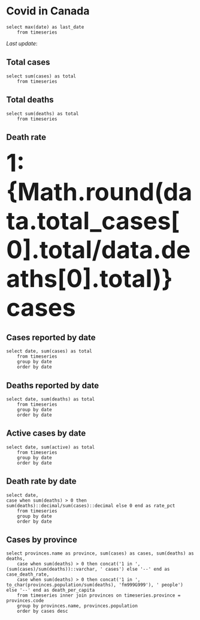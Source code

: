 <script>
  import { lightFormat } from 'date-fns'
</script>

# Covid in Canada

```updated
select max(date) as last_date
    from timeseries
```

*Last update*: <Value data={data.updated} column=last_date fmt=date/>

## Total cases

```total_cases
select sum(cases) as total
    from timeseries
```

<div class="total">
    <Value
        data={data.total_cases}
        column=total
        />
</div>

## Total deaths

```deaths
select sum(deaths) as total
    from timeseries
```

<div class="total death">
    <Value
        data={data.deaths}
        column=total
        />
</div>

## Death rate

<div class="total">
    1:{Math.round(data.total_cases[0].total/data.deaths[0].total)} cases
</div>

## Cases reported by date

```cases_by_date
select date, sum(cases) as total
    from timeseries
    group by date
    order by date
```

<LineChart data={data.cases_by_date} x=date y=total/>

## Deaths reported by date

```deaths_by_date
select date, sum(deaths) as total
    from timeseries
    group by date
    order by date
```

<LineChart data={data.deaths_by_date} x=date y=total/>

## Active cases by date

```active_by_date
select date, sum(active) as total
    from timeseries
    group by date
    order by date
```

<AreaChart data={data.active_by_date} x=date y=total/>

## Death rate by date

```death_rate_by_date
select date, 
case when sum(deaths) > 0 then sum(deaths)::decimal/sum(cases)::decimal else 0 end as rate_pct
    from timeseries
    group by date
    order by date
```

<LineChart data={data.death_rate_by_date} x=date y=rate_pct fmt=pct/>

## Cases by province

```by_province
select provinces.name as province, sum(cases) as cases, sum(deaths) as deaths,
    case when sum(deaths) > 0 then concat('1 in ', (sum(cases)/sum(deaths))::varchar, ' cases') else '--' end as case_death_rate,
    case when sum(deaths) > 0 then concat('1 in ', to_char(provinces.population/sum(deaths), 'fm999G999'), ' people') else '--' end as death_per_capita
    from timeseries inner join provinces on timeseries.province = provinces.code
    group by provinces.name, provinces.population
    order by cases desc
```

<DataTable
    data={data.by_province}
    rows={data.by_province.length}
    />

<style>
    .total {
        font-size: 4rem;
        font-weight: bold;
    }
    .total.death {
        color: tomato
    }
</style>
